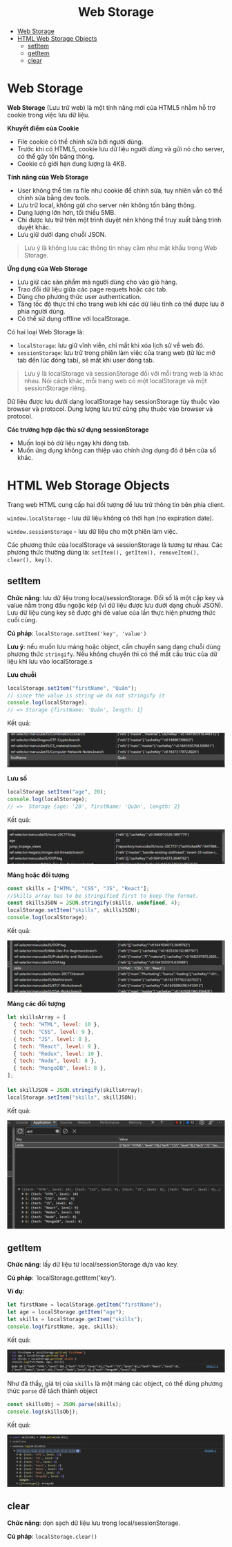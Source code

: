 <link rel='stylesheet' href='../main.css'>

<div class="title">
    <center><h1 class="bigtitle">Web Storage</h1></center>
</div>

- [Web Storage](#web-storage)
- [HTML Web Storage Objects](#html-web-storage-objects)
  - [setItem](#setitem)
  - [getItem](#getitem)
  - [clear](#clear)

# Web Storage

**Web Storage** (Lưu trữ web) là một tính năng mới của HTML5 nhằm hỗ trợ cookie trong việc lưu dữ liệu.

**Khuyết điểm của Cookie**

- File cookie có thể chỉnh sửa bởi người dùng.
- Trước khi có HTML5, cookie lưu dữ liệu người dùng và gửi nó cho server, có thể gây tốn băng thông.
- Cookie có giới hạn dung lượng là 4KB.

**Tính năng của Web Storage**

- User không thể tìm ra file như cookie để chỉnh sửa, tuy nhiên vẫn có thể chỉnh sửa bằng dev tools.
- Lưu trữ local, không gửi cho server nên không tốn băng thông.
- Dung lượng lớn hơn, tối thiểu 5MB.
- Chỉ được lưu trữ trên một trình duyệt nên không thể truy xuất bằng trình duyệt khác.
- Lưu giữ dưới dạng chuỗi JSON.

> Lưu ý là không lưu các thông tin nhạy cảm như mật khẩu trong Web Storage.

**Ứng dụng của Web Storage**

- Lưu giữ các sản phẩm mà người dùng cho vào giỏ hàng.
- Trao đổi dữ liệu giữa các page requets hoặc các tab.
- Dùng cho phương thức user authentication.
- Tăng tốc độ thực thi cho trang web khi các dữ liệu tĩnh có thể được lưu ở phía người dùng.
- Có thể sử dụng offline với localStorage.

Có hai loại Web Storage là:

- `localStorage`: lưu giữ vĩnh viễn, chỉ mất khi xóa lịch sử về web đó.
- `sessionStorage`: lưu trữ trong phiên làm việc của trang web (từ lúc mở tab đến lúc đóng tab), sẽ mất khi user đóng tab.

> Lưu ý là localStorage và sessionStorage đối với mỗi trang web là khác nhau. Nói cách khác, mỗi trang web có một localStorage và một sessionStorage riêng.

Dữ liệu được lưu dưới dạng localStorage hay sessionStorage tùy thuộc vào browser và protocol. Dung lượng lưu trữ cũng phụ thuộc vào browser và protocol.

**Các trường hợp đặc thù sử dụng sessionStorage**

- Muốn loại bỏ dữ liệu ngay khi đóng tab.
- Muốn ứng dụng không can thiệp vào chính ứng dụng đó ở bên cửa số khác.

# HTML Web Storage Objects

Trang web HTML cung cấp hai đối tượng để lưu trữ thông tin bên phía client.

`window.localStorage` - lưu dữ liệu không có thời hạn (no expiration date).

`window.sessionStorage` - lưu dữ liệu cho một phiên làm việc.

Các phương thức của localStorage và sessionStorage là tương tự nhau. Các phương thức thường dùng là: `setItem(), getItem(), removeItem(), clear(), key()`.

## setItem

**Chức năng**: lưu dữ liệu trong local/sessionStorage. Đối số là một cặp key và value nằm trong dấu ngoặc kép (vì dữ liệu được lưu dưới dạng chuỗi JSON). Lưu dữ liệu cùng key sẽ được ghi đè value của lần thực hiện phương thức cuối cùng.

**Cú pháp**: `localStorage.setItem('key', 'value')`

**Lưu ý**: nếu muốn lưu mảng hoặc object, cần chuyển sang dạng chuỗi dùng phương thức `stringify`. Nếu không chuyển thì có thể mất cấu trúc của dữ liệu khi lưu vào localStorage.s

**Lưu chuỗi**

```js
localStorage.setItem("firstName", "Quân");
// since the value is string we do not stringify it
console.log(localStorage);
// => Storage {firstName: 'Quân', length: 1}
```

Kết quả:

<img src ="storage1.png">

**Lưu số**

```js
localStorage.setItem("age", 20);
console.log(localStorage);
// =>  Storage {age: '20', firstName: 'Quân', length: 2}
```

Kết quả:

<img src ="storage2.png">

**Mảng hoặc đối tượng**

```js
const skills = ["HTML", "CSS", "JS", "React"];
//Skills array has to be stringified first to keep the format.
const skillsJSON = JSON.stringify(skills, undefined, 4);
localStorage.setItem("skills", skillsJSON);
console.log(localStorage);
```

Kết quả:

<img src ="storage3.png">

**Mảng các đối tượng**

```js
let skillsArray = [
  { tech: "HTML", level: 10 },
  { tech: "CSS", level: 9 },
  { tech: "JS", level: 8 },
  { tech: "React", level: 9 },
  { tech: "Redux", level: 10 },
  { tech: "Node", level: 8 },
  { tech: "MongoDB", level: 8 },
];

let skillJSON = JSON.stringify(skillsArray);
localStorage.setItem("skills", skillJSON);
```

Kết quả:

<img src ="storage4.png">

## getItem

**Chức năng**: lấy dữ liệu từ local/sessionStorage dựa vào key.

**Cú pháp**: `localStorage.getItem('key').

**Ví dụ**:

```js
let firstName = localStorage.getItem("firstName");
let age = localStorage.getItem("age");
let skills = localStorage.getItem("skills");
console.log(firstName, age, skills);
```

Kết quả:

<img src ="storage5.png">

Như đã thấy, giá trị của `skills` là một mảng các object, có thể dùng phương thức `parse` để tách thành object

```js
const skillsObj = JSON.parse(skills);
console.log(skillsObj);
```

Kết quả:

<img src ="storage6.png">

## clear

**Chức năng**: dọn sạch dữ liệu lưu trong local/sessionStorage.

**Cú pháp**: `localStorage.clear()`
